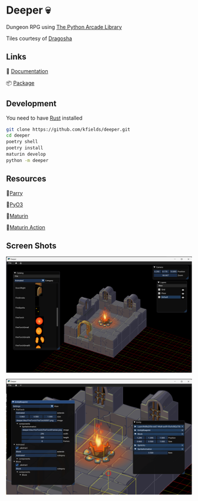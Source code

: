 # Deeper :skull:

Dungeon RPG using [The Python Arcade Library](https://arcade.academy/)

Tiles courtesy of [Dragosha](https://dragosha.com/free/dungeon-part-1-tiles.html)

## Links

:notebook: [Documentation](https://kfields.github.io/deeper/)

:package: [Package](https://pypi.org/project/deeper-rpg/)

## Development

You need to have [Rust](https://www.rust-lang.org/tools/install) installed

```bash
git clone https://github.com/kfields/deeper.git
cd deeper
poetry shell
poetry install
maturin develop
python -m deeper
```

## Resources

:link:[Parry](https://parry.rs/)

:link:[PyO3](https://github.com/PyO3/pyo3)

:link:[Maturin](https://github.com/PyO3/maturin)

:link:[Maturin Action](https://github.com/messense/maturin-action)

## Screen Shots

![Level Editor Screen Shot](images/deeper1.png "Level Editor")

![Entity Editor Screen Shot](images/deeper2.png "Entity Editor")
